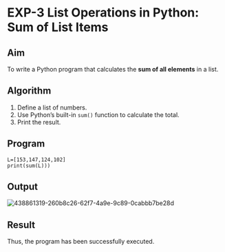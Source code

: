 # EXP-3 List Operations in Python: Sum of List Items

## Aim
To write a Python program that calculates the **sum of all elements** in a list.

##  Algorithm
1. Define a list of numbers.
2. Use Python’s built-in `sum()` function to calculate the total.
3. Print the result.

##  Program
~~~
L=[153,147,124,102] 
print(sum(L)))
~~~

## Output
![438861319-260b8c26-62f7-4a9e-9c89-0cabbb7be28d](https://github.com/user-attachments/assets/a863349a-08b6-442f-95cc-607c5241e269)

## Result
Thus, the program has been successfully executed.
